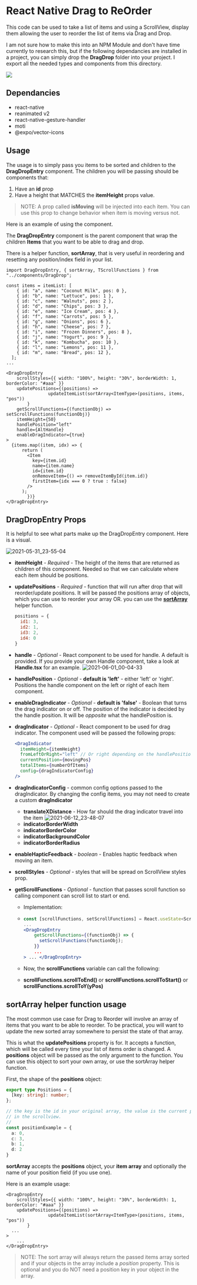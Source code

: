 # React Native Drag to ReOrder

This code can be used to take a list of items and using a ScrollView, display them allowing the user to reorder the list of items via Drag and Drop. 

I am not sure how to make this into an NPM Module and don't have time currently to research this, but if the following dependancies are installed in a project, you can simply drop the **DragDrop** folder into your project.  I export all the needed types and components from this directory.

![](./Video-Demo.gif) 

## Dependancies

- react-native
- reanimated v2
- react-native-gesture-handler
- moti
- @expo/vector-icons

## Usage

The usage is to simply pass you items to be sorted and children to the **DragDropEntry** component. The children you will be passing should be components that:

1. Have an **id** prop
2. Have a height that MATCHES the **itemHeight** props value.

> NOTE: A prop called **isMoving** will be injected into each item.  You can use this prop to change behavior when item is moving versus not.

Here is an example of using the component.

The **DragDropEntry** component is the parent component that wrap the children **Items** that you want to be able to drag and drop.

There is a helper function, **sortArray**, that is very useful in reordering and resetting any position/index field in your list.

```tsx
import DragDropEntry, { sortArray, TScrollFunctions } from "../components/DragDrop";

const items = itemList: [
    { id: "a", name: "Coconut Milk", pos: 0 },
    { id: "b", name: "Lettuce", pos: 1 },
    { id: "c", name: "Walnuts", pos: 2 },
    { id: "d", name: "Chips", pos: 3 },
    { id: "e", name: "Ice Cream", pos: 4 },
    { id: "f", name: "Carrots", pos: 5 },
    { id: "g", name: "Onions", pos: 6 },
    { id: "h", name: "Cheese", pos: 7 },
    { id: "i", name: "Frozen Dinners", pos: 8 },
    { id: "j", name: "Yogurt", pos: 9 },
    { id: "k", name: "Kombucha", pos: 10 },
    { id: "l", name: "Lemons", pos: 11 },
    { id: "m", name: "Bread", pos: 12 },
  ];
... 

<DragDropEntry
	scrollStyles={{ width: "100%", height: "30%", borderWidth: 1, borderColor: "#aaa" }}
	updatePositions={(positions) =>
				updateItemList(sortArray<ItemType>(positions, items, "pos"))
		}
	getScrollFunctions={(functionObj) => setScrollFunctions(functionObj)}
	itemHeight={50}
	handlePosition="left"
	handle={AltHandle}
	enableDragIndicator={true}
>
  {items.map((item, idx) => {
      return (
        <Item
          key={item.id}
          name={item.name}
          id={item.id}
          onRemoveItem={() => removeItemById(item.id)}
          firstItem={idx === 0 ? true : false}
        />
      );
		})}
</DragDropEntry>
```

## DragDropEntry Props

It is helpful to see what parts make up the DragDropEntry component.  Here is a visual. 

![2021-05-31_23-55-04](./componentparts.png)

- **itemHeight** - *Required* - The height of the items that are returned as children of this component.  Needed so that we can calculate where each item should be positions.

- **updatePositions** - *Required* - function that will run after drop that will reorder/update positions.  It will be passed the positions array of objects, which you can use to reorder your array OR. you can use the [**sortArray**](#sortarray-helper-function-usage) helper function. 

  ```javascript
  positions = {
    id1: 3,
    id2: 1,
    id3: 2,
    id4: 0
  }
  ```

- **handle** - *Optional* - React component to be used for handle.  A default is provided. If you provide your own Handle component, take a look at **Handle.tsx** for an example.
  ![2021-06-01_00-04-33](file:///Users/markmccoid/Documents/Programming/playground/reanim2drag/defaulthandle.png?lastModify=1622520292)

- **handlePosition** - *Optional* - **default is 'left'** - either 'left' or 'right'.  Positions the handle component on the left or right of each Item component.

- **enableDragIndicator** - *Optional* - **default is 'false'** - Boolean that turns the drag indicator on or off.  The position of the indicator is decided by the handle position.  It will be *opposite* what the handlePosition is.

- **dragIndicator** - *Optional* - React component to be used for drag indicator. The component used will be passed the following props:

  ```jsx
  <DragIndicator
    itemHeight={itemHeight}
    fromLeftOrRight="left" // Or right depending on the handlePosition. This is opposite of the handle position
    currentPosition={movingPos}
    totalItems={numberOfItems}
    config={dragIndicatorConfig}
  />
  ```

- **dragIndicatorConfig** - common config options passed to the dragIndicator.  By changing the config items, you may not need to create a custom **dragIndicator**

  - **translateXDistance** - How far should the drag indicator travel into the item
    ![2021-06-12_23-48-07](./dragConfig-translatex.png)
  -   **indicatorBorderWidth**
  -  **indicatorBorderColor**
  - **indicatorBackgroundColor**
  - **indicatorBorderRadius**

- **enableHapticFeedback** - *boolean* - Enables haptic feedback when moving an item.

- **scrollStyles** - *Optional* - styles that will be spread on ScrollView styles prop.

- **getScrollFunctions** - *Optional* - function that passes scroll function so calling component can scroll list to start or end.

  - Implementation:

  - ```jsx
    const [scrollFunctions, setScrollFunctions] = React.useState<ScrollFunctions>();
    ...
    <DragDropEntry
        getScrollFunctions={(functionObj) => {
          setScrollFunctions(functionObj);
        }}
        ...
    > ... </DragDropEntry>
    ```

  - Now, the **scrollFunctions** variable can call the following:

  - **scrollFunctions.scrollToEnd()** or **scrollFunctions.scrollToStart()** or **scrollFunctions.scrollToY(yPos)**

## sortArray helper function usage

The most common use case for Drag to Reorder will involve an array of items that you want to be able to reorder.  To be practical, you will want to update the new sorted array somewhere to persist the state of that array.

This is what the **updatePositions** property is for.  It accepts a function, which will be called every time your list of items order is changed.  A **positions** object will be passed as the only argument to the function.  You can use this object to sort your own array, or use the sortArray helper function.

First, the shape of the **positions** object:

```typescript
export type Positions = {
  [key: string]: number;
};

// the key is the id in your original array, the value is the current position
// in the scrollview.
// 
const positionExample = {
  a: 0,
  c: 3,
  b: 1,
  d: 2
}
```

**sortArray** accepts the **positions** object, your **item array** and optionally the name of your position field (if you use one).

Here is an example usage:

```tsx
<DragDropEntry
	scrollStyles={{ width: "100%", height: "30%", borderWidth: 1, borderColor: "#aaa" }}
	updatePositions={(positions) =>
				updateItemList(sortArray<ItemType>(positions, items, "pos"))
		}
  ...
>
	...
</DragDropEntry>  
```

> NOTE: The sort array will always return the passed items array sorted and if your objects in the array include a *position* property.  This is optional and you do NOT need a position key in your object in the array.

